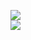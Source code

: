 [![](https://img.shields.io/badge/Made%20With-Github%20Spray-lightgrey.svg?style=for-the-badge&logo=github)](https://github.com/Annihil/github-spray#20392)  
[![](https://i.imgur.com/2DrTn0Z.gif)](https://github.com/Annihil/github-spray)